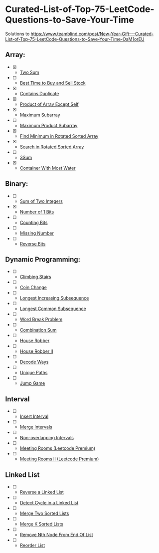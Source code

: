 # Curated-List-of-Top-75-LeetCode-Questions-to-Save-Your-Time

Solutions to https://www.teamblind.com/post/New-Year-Gift---Curated-List-of-Top-75-LeetCode-Questions-to-Save-Your-Time-OaM1orEU


## Array:

- [x] - [Two Sum](https://leetcode.com/problems/two-sum/)
- [ ] - [Best Time to Buy and Sell Stock](https://leetcode.com/problems/best-time-to-buy-and-sell-stock/)
- [x] - [Contains Duplicate](https://leetcode.com/problems/contains-duplicate/)
- [x] - [Product of Array Except Self](https://leetcode.com/problems/product-of-array-except-self/)
- [x] - [Maximum Subarray](https://leetcode.com/problems/maximum-subarray/)
- [ ] - [Maximum Product Subarray](https://leetcode.com/problems/maximum-product-subarray/)
- [x] - [Find Minimum in Rotated Sorted Array](https://leetcode.com/problems/find-minimum-in-rotated-sorted-array/)
- [x] - [Search in Rotated Sorted Array](https://leetcode.com/problems/search-in-rotated-sorted-array/)
- [ ] - [3Sum](https://leetcode.com/problems/3sum/)
- [x] - [Container With Most Water](https://leetcode.com/problems/container-with-most-water/)


## Binary:

- [ ] - [Sum of Two Integers](https://leetcode.com/problems/sum-of-two-integers/)
- [x] - [Number of 1 Bits](https://leetcode.com/problems/number-of-1-bits/)
- [ ] - [Counting Bits](https://leetcode.com/problems/counting-bits/)
- [ ] - [Missing Number](https://leetcode.com/problems/missing-number/)
- [ ] - [Reverse Bits](https://leetcode.com/problems/reverse-bits/)


## Dynamic Programming:

- [ ] - [Climbing Stairs](https://leetcode.com/problems/climbing-stairs/)
- [ ] - [Coin Change](https://leetcode.com/problems/coin-change/)
- [ ] - [Longest Increasing Subsequence](https://leetcode.com/problems/longest-increasing-subsequence/)
- [ ] - [Longest Common Subsequence](https://leetcode.com/problems/longest-common-subsequence/)
- [ ] - [Word Break Problem](https://leetcode.com/problems/word-break/)
- [ ] - [Combination Sum](https://leetcode.com/problems/combination-sum-iv/)
- [ ] - [House Robber](https://leetcode.com/problems/house-robber/)
- [ ] - [House Robber II](https://leetcode.com/problems/house-robber-ii/)
- [ ] - [Decode Ways](https://leetcode.com/problems/decode-ways/)
- [ ] - [Unique Paths](https://leetcode.com/problems/unique-paths/)
- [ ] - [Jump Game](https://leetcode.com/problems/jump-game/)


## Interval

- [ ] - [Insert Interval](https://leetcode.com/problems/insert-interval/)
- [ ] - [Merge Intervals](https://leetcode.com/problems/merge-intervals/)
- [ ] - [Non-overlapping Intervals](https://leetcode.com/problems/non-overlapping-intervals/)
- [ ] - [Meeting Rooms (Leetcode Premium)](https://leetcode.com/problems/meeting-rooms/)
- [ ] - [Meeting Rooms II (Leetcode Premium)](https://leetcode.com/problems/meeting-rooms-ii/)



## Linked List

- [ ] - [Reverse a Linked List](https://leetcode.com/problems/reverse-linked-list/)
- [ ] - [Detect Cycle in a Linked List](https://leetcode.com/problems/linked-list-cycle/)
- [ ] - [Merge Two Sorted Lists](https://leetcode.com/problems/merge-two-sorted-lists/)
- [ ] - [Merge K Sorted Lists](https://leetcode.com/problems/merge-k-sorted-lists/)
- [ ] - [Remove Nth Node From End Of List](https://leetcode.com/problems/remove-nth-node-from-end-of-list/)
- [ ] - [Reorder List](https://leetcode.com/problems/reorder-list/)
